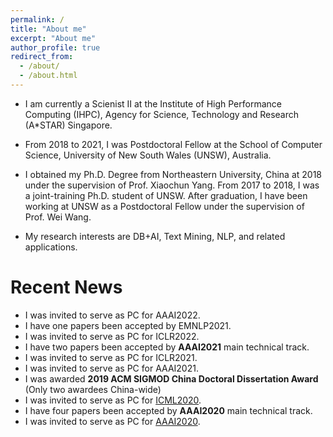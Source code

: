 ```yaml
---
permalink: /
title: "About me"
excerpt: "About me"
author_profile: true
redirect_from: 
  - /about/
  - /about.html
---
```


* I am currently a Scienist II at the Institute of High Performance Computing (IHPC), Agency for Science, Technology and Research (A\*STAR) Singapore.

* From 2018 to 2021, I was Postdoctoral Fellow at the School of Computer Science, University of New South Wales (UNSW), Australia.

* I obtained my Ph.D. Degree from Northeastern University, China at 2018 under the supervision of Prof. Xiaochun Yang. From 2017 to 2018, I was a joint-training Ph.D. student of UNSW. After graduation, I have been working at UNSW as a Postdoctoral Fellow under the supervision of Prof. Wei Wang. 

* My research interests are DB+AI, Text Mining, NLP, and related applications.



# Recent News
* I was invited to serve as PC for AAAI2022.
* I have one papers been accepted by EMNLP2021.
* I was invited to serve as PC for ICLR2022.
* I have two papers been accepted by <b>AAAI2021</b> main technical track.
* I was invited to serve as PC for ICLR2021.
* I was invited to serve as PC for AAAI2021.
* I was awarded <b>2019 ACM SIGMOD China Doctoral Dissertation Award</b> (Only two awardees China-wide)
* I was invited to serve as PC for [ICML2020](https://icml.cc/Conferences/2020/).
* I have four papers been accepted by <b>AAAI2020</b> main technical track.
* I was invited to serve as PC for [AAAI2020](https://aaai.org/Conferences/AAAI-20/).
